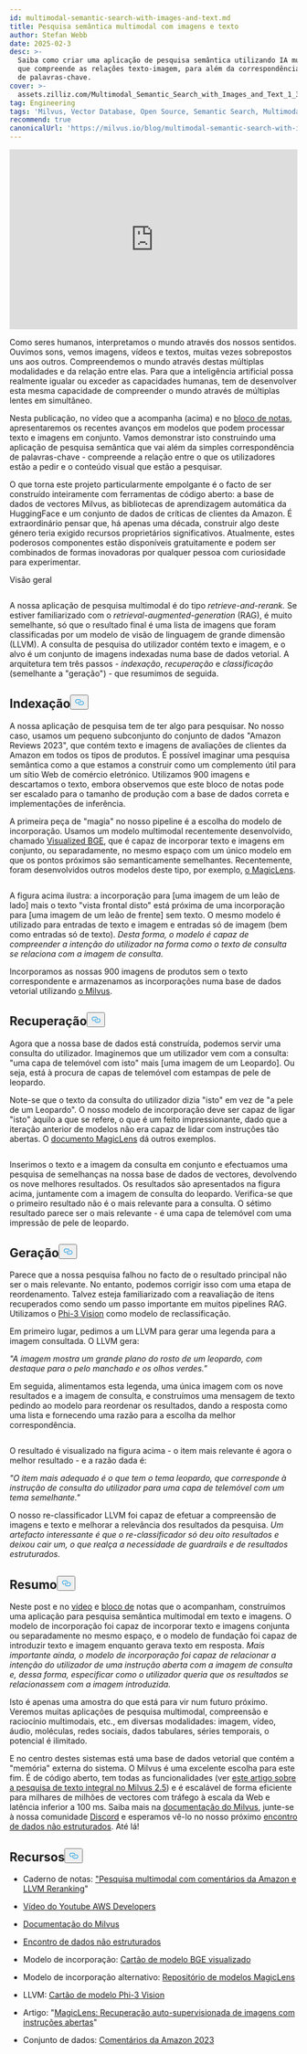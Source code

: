 ```yaml
---
id: multimodal-semantic-search-with-images-and-text.md
title: Pesquisa semântica multimodal com imagens e texto
author: Stefan Webb
date: 2025-02-3
desc: >-
  Saiba como criar uma aplicação de pesquisa semântica utilizando IA multimodal
  que compreende as relações texto-imagem, para além da correspondência básica
  de palavras-chave.
cover: >-
  assets.zilliz.com/Multimodal_Semantic_Search_with_Images_and_Text_1_3da9b83015.png
tag: Engineering
tags: 'Milvus, Vector Database, Open Source, Semantic Search, Multimodal AI'
recommend: true
canonicalUrl: 'https://milvus.io/blog/multimodal-semantic-search-with-images-and-text.md'
---
```

<iframe width="100%" height="315" src="https://www.youtube.com/embed/bxE0_QYX_sU?si=PkOHFcZto-rda1Fv" title="YouTube video player" frameborder="0" allow="accelerometer; autoplay; clipboard-write; encrypted-media; gyroscope; picture-in-picture; web-share" referrerpolicy="strict-origin-when-cross-origin" allowfullscreen></iframe>
<p>Como seres humanos, interpretamos o mundo através dos nossos sentidos. Ouvimos sons, vemos imagens, vídeos e textos, muitas vezes sobrepostos uns aos outros. Compreendemos o mundo através destas múltiplas modalidades e da relação entre elas. Para que a inteligência artificial possa realmente igualar ou exceder as capacidades humanas, tem de desenvolver esta mesma capacidade de compreender o mundo através de múltiplas lentes em simultâneo.</p>
<p>Nesta publicação, no vídeo que a acompanha (acima) e no <a href="https://github.com/milvus-io/bootcamp/blob/master/bootcamp/tutorials/quickstart/multimodal_retrieval_amazon_reviews.ipynb">bloco de notas</a>, apresentaremos os recentes avanços em modelos que podem processar texto e imagens em conjunto. Vamos demonstrar isto construindo uma aplicação de pesquisa semântica que vai além da simples correspondência de palavras-chave - compreende a relação entre o que os utilizadores estão a pedir e o conteúdo visual que estão a pesquisar.</p>
<p>O que torna este projeto particularmente empolgante é o facto de ser construído inteiramente com ferramentas de código aberto: a base de dados de vectores Milvus, as bibliotecas de aprendizagem automática da HuggingFace e um conjunto de dados de críticas de clientes da Amazon. É extraordinário pensar que, há apenas uma década, construir algo deste género teria exigido recursos proprietários significativos. Atualmente, estes poderosos componentes estão disponíveis gratuitamente e podem ser combinados de formas inovadoras por qualquer pessoa com curiosidade para experimentar.</p>
<custom-h1>Visão geral</custom-h1><p>
  <span class="img-wrapper">
    <img translate="no" src="https://assets.zilliz.com/overview_97a124bc9a.jpg" alt="" class="doc-image" id="" />
    <span></span>
  </span>
</p>
<p>A nossa aplicação de pesquisa multimodal é do tipo <em>retrieve-and-rerank.</em> Se estiver familiarizado com o <em>retrieval-augmented-generation</em> (RAG), é muito semelhante, só que o resultado final é uma lista de imagens que foram classificadas por um modelo de visão de linguagem de grande dimensão (LLVM). A consulta de pesquisa do utilizador contém texto e imagem, e o alvo é um conjunto de imagens indexadas numa base de dados vetorial. A arquitetura tem três passos - <em>indexação</em>, <em>recuperação</em> e <em>classificação</em> (semelhante a "geração") - que resumimos de seguida.</p>
<h2 id="Indexing" class="common-anchor-header">Indexação<button data-href="#Indexing" class="anchor-icon" translate="no">
      <svg translate="no"
        aria-hidden="true"
        focusable="false"
        height="20"
        version="1.1"
        viewBox="0 0 16 16"
        width="16"
      >
        <path
          fill="#0092E4"
          fill-rule="evenodd"
          d="M4 9h1v1H4c-1.5 0-3-1.69-3-3.5S2.55 3 4 3h4c1.45 0 3 1.69 3 3.5 0 1.41-.91 2.72-2 3.25V8.59c.58-.45 1-1.27 1-2.09C10 5.22 8.98 4 8 4H4c-.98 0-2 1.22-2 2.5S3 9 4 9zm9-3h-1v1h1c1 0 2 1.22 2 2.5S13.98 12 13 12H9c-.98 0-2-1.22-2-2.5 0-.83.42-1.64 1-2.09V6.25c-1.09.53-2 1.84-2 3.25C6 11.31 7.55 13 9 13h4c1.45 0 3-1.69 3-3.5S14.5 6 13 6z"
        ></path>
      </svg>
    </button></h2><p>A nossa aplicação de pesquisa tem de ter algo para pesquisar. No nosso caso, usamos um pequeno subconjunto do conjunto de dados "Amazon Reviews 2023", que contém texto e imagens de avaliações de clientes da Amazon em todos os tipos de produtos. É possível imaginar uma pesquisa semântica como a que estamos a construir como um complemento útil para um sítio Web de comércio eletrónico. Utilizamos 900 imagens e descartamos o texto, embora observemos que este bloco de notas pode ser escalado para o tamanho de produção com a base de dados correta e implementações de inferência.</p>
<p>A primeira peça de "magia" no nosso pipeline é a escolha do modelo de incorporação. Usamos um modelo multimodal recentemente desenvolvido, chamado <a href="https://huggingface.co/BAAI/bge-visualized">Visualized BGE</a>, que é capaz de incorporar texto e imagens em conjunto, ou separadamente, no mesmo espaço com um único modelo em que os pontos próximos são semanticamente semelhantes. Recentemente, foram desenvolvidos outros modelos deste tipo, por exemplo, <a href="https://github.com/google-deepmind/magiclens">o MagicLens</a>.</p>
<p>
  <span class="img-wrapper">
    <img translate="no" src="https://assets.zilliz.com/indexing_1937241be5.jpg" alt="" class="doc-image" id="" />
    <span></span>
  </span>
</p>
<p>A figura acima ilustra: a incorporação para [uma imagem de um leão de lado] mais o texto "vista frontal disto" está próxima de uma incorporação para [uma imagem de um leão de frente] sem texto. O mesmo modelo é utilizado para entradas de texto e imagem e entradas só de imagem (bem como entradas só de texto). <em>Desta forma, o modelo é capaz de compreender a intenção do utilizador na forma como o texto de consulta se relaciona com a imagem de consulta.</em></p>
<p>Incorporamos as nossas 900 imagens de produtos sem o texto correspondente e armazenamos as incorporações numa base de dados vetorial utilizando <a href="https://milvus.io/docs">o Milvus</a>.</p>
<h2 id="Retrieval" class="common-anchor-header">Recuperação<button data-href="#Retrieval" class="anchor-icon" translate="no">
      <svg translate="no"
        aria-hidden="true"
        focusable="false"
        height="20"
        version="1.1"
        viewBox="0 0 16 16"
        width="16"
      >
        <path
          fill="#0092E4"
          fill-rule="evenodd"
          d="M4 9h1v1H4c-1.5 0-3-1.69-3-3.5S2.55 3 4 3h4c1.45 0 3 1.69 3 3.5 0 1.41-.91 2.72-2 3.25V8.59c.58-.45 1-1.27 1-2.09C10 5.22 8.98 4 8 4H4c-.98 0-2 1.22-2 2.5S3 9 4 9zm9-3h-1v1h1c1 0 2 1.22 2 2.5S13.98 12 13 12H9c-.98 0-2-1.22-2-2.5 0-.83.42-1.64 1-2.09V6.25c-1.09.53-2 1.84-2 3.25C6 11.31 7.55 13 9 13h4c1.45 0 3-1.69 3-3.5S14.5 6 13 6z"
        ></path>
      </svg>
    </button></h2><p>Agora que a nossa base de dados está construída, podemos servir uma consulta do utilizador. Imaginemos que um utilizador vem com a consulta: "uma capa de telemóvel com isto" mais [uma imagem de um Leopardo]. Ou seja, está à procura de capas de telemóvel com estampas de pele de leopardo.</p>
<p>Note-se que o texto da consulta do utilizador dizia "isto" em vez de "a pele de um Leopardo". O nosso modelo de incorporação deve ser capaz de ligar "isto" àquilo a que se refere, o que é um feito impressionante, dado que a iteração anterior de modelos não era capaz de lidar com instruções tão abertas. O <a href="https://arxiv.org/abs/2403.19651">documento MagicLens</a> dá outros exemplos.</p>
<p>
  <span class="img-wrapper">
    <img translate="no" src="https://assets.zilliz.com/Retrieval_ad64f48e49.png" alt="" class="doc-image" id="" />
    <span></span>
  </span>
</p>
<p>Inserimos o texto e a imagem da consulta em conjunto e efectuamos uma pesquisa de semelhanças na nossa base de dados de vectores, devolvendo os nove melhores resultados. Os resultados são apresentados na figura acima, juntamente com a imagem de consulta do leopardo. Verifica-se que o primeiro resultado não é o mais relevante para a consulta. O sétimo resultado parece ser o mais relevante - é uma capa de telemóvel com uma impressão de pele de leopardo.</p>
<h2 id="Generation" class="common-anchor-header">Geração<button data-href="#Generation" class="anchor-icon" translate="no">
      <svg translate="no"
        aria-hidden="true"
        focusable="false"
        height="20"
        version="1.1"
        viewBox="0 0 16 16"
        width="16"
      >
        <path
          fill="#0092E4"
          fill-rule="evenodd"
          d="M4 9h1v1H4c-1.5 0-3-1.69-3-3.5S2.55 3 4 3h4c1.45 0 3 1.69 3 3.5 0 1.41-.91 2.72-2 3.25V8.59c.58-.45 1-1.27 1-2.09C10 5.22 8.98 4 8 4H4c-.98 0-2 1.22-2 2.5S3 9 4 9zm9-3h-1v1h1c1 0 2 1.22 2 2.5S13.98 12 13 12H9c-.98 0-2-1.22-2-2.5 0-.83.42-1.64 1-2.09V6.25c-1.09.53-2 1.84-2 3.25C6 11.31 7.55 13 9 13h4c1.45 0 3-1.69 3-3.5S14.5 6 13 6z"
        ></path>
      </svg>
    </button></h2><p>Parece que a nossa pesquisa falhou no facto de o resultado principal não ser o mais relevante. No entanto, podemos corrigir isso com uma etapa de reordenamento. Talvez esteja familiarizado com a reavaliação de itens recuperados como sendo um passo importante em muitos pipelines RAG. Utilizamos o <a href="https://huggingface.co/microsoft/Phi-3-vision-128k-instruct">Phi-3 Vision</a> como modelo de reclassificação.</p>
<p>Em primeiro lugar, pedimos a um LLVM para gerar uma legenda para a imagem consultada. O LLVM gera:</p>
<p><em>"A imagem mostra um grande plano do rosto de um leopardo, com destaque para o pelo manchado e os olhos verdes."</em></p>
<p>Em seguida, alimentamos esta legenda, uma única imagem com os nove resultados e a imagem de consulta, e construímos uma mensagem de texto pedindo ao modelo para reordenar os resultados, dando a resposta como uma lista e fornecendo uma razão para a escolha da melhor correspondência.</p>
<p>
  <span class="img-wrapper">
    <img translate="no" src="https://assets.zilliz.com/Generation_b016a6c26a.png" alt="" class="doc-image" id="" />
    <span></span>
  </span>
</p>
<p>O resultado é visualizado na figura acima - o item mais relevante é agora o melhor resultado - e a razão dada é:</p>
<p><em>"O item mais adequado é o que tem o tema leopardo, que corresponde à instrução de consulta do utilizador para uma capa de telemóvel com um tema semelhante."</em></p>
<p>O nosso re-classificador LLVM foi capaz de efetuar a compreensão de imagens e texto e melhorar a relevância dos resultados da pesquisa. <em>Um artefacto interessante é que o re-classificador só deu oito resultados e deixou cair um, o que realça a necessidade de guardrails e de resultados estruturados.</em></p>
<h2 id="Summary" class="common-anchor-header">Resumo<button data-href="#Summary" class="anchor-icon" translate="no">
      <svg translate="no"
        aria-hidden="true"
        focusable="false"
        height="20"
        version="1.1"
        viewBox="0 0 16 16"
        width="16"
      >
        <path
          fill="#0092E4"
          fill-rule="evenodd"
          d="M4 9h1v1H4c-1.5 0-3-1.69-3-3.5S2.55 3 4 3h4c1.45 0 3 1.69 3 3.5 0 1.41-.91 2.72-2 3.25V8.59c.58-.45 1-1.27 1-2.09C10 5.22 8.98 4 8 4H4c-.98 0-2 1.22-2 2.5S3 9 4 9zm9-3h-1v1h1c1 0 2 1.22 2 2.5S13.98 12 13 12H9c-.98 0-2-1.22-2-2.5 0-.83.42-1.64 1-2.09V6.25c-1.09.53-2 1.84-2 3.25C6 11.31 7.55 13 9 13h4c1.45 0 3-1.69 3-3.5S14.5 6 13 6z"
        ></path>
      </svg>
    </button></h2><p>Neste post e no <a href="https://www.youtube.com/watch?v=bxE0_QYX_sU">vídeo</a> e <a href="https://github.com/milvus-io/bootcamp/blob/master/bootcamp/tutorials/quickstart/multimodal_retrieval_amazon_reviews.ipynb">bloco de</a> notas que o acompanham, construímos uma aplicação para pesquisa semântica multimodal em texto e imagens. O modelo de incorporação foi capaz de incorporar texto e imagens conjunta ou separadamente no mesmo espaço, e o modelo de fundação foi capaz de introduzir texto e imagem enquanto gerava texto em resposta. <em>Mais importante ainda, o modelo de incorporação foi capaz de relacionar a intenção do utilizador de uma instrução aberta com a imagem de consulta e, dessa forma, especificar como o utilizador queria que os resultados se relacionassem com a imagem introduzida.</em></p>
<p>Isto é apenas uma amostra do que está para vir num futuro próximo. Veremos muitas aplicações de pesquisa multimodal, compreensão e raciocínio multimodais, etc., em diversas modalidades: imagem, vídeo, áudio, moléculas, redes sociais, dados tabulares, séries temporais, o potencial é ilimitado.</p>
<p>E no centro destes sistemas está uma base de dados vetorial que contém a "memória" externa do sistema. O Milvus é uma excelente escolha para este fim. É de código aberto, tem todas as funcionalidades (ver <a href="https://milvus.io/blog/get-started-with-hybrid-semantic-full-text-search-with-milvus-2-5.md">este artigo sobre a pesquisa de texto integral no Milvus 2.5</a>) e é escalável de forma eficiente para milhares de milhões de vectores com tráfego à escala da Web e latência inferior a 100 ms. Saiba mais na <a href="https://milvus.io/docs">documentação do Milvus</a>, junte-se à nossa comunidade <a href="https://milvus.io/discord">Discord</a> e esperamos vê-lo no nosso próximo <a href="https://lu.ma/unstructured-data-meetup">encontro de dados não estruturados</a>. Até lá!</p>
<h2 id="Resources" class="common-anchor-header">Recursos<button data-href="#Resources" class="anchor-icon" translate="no">
      <svg translate="no"
        aria-hidden="true"
        focusable="false"
        height="20"
        version="1.1"
        viewBox="0 0 16 16"
        width="16"
      >
        <path
          fill="#0092E4"
          fill-rule="evenodd"
          d="M4 9h1v1H4c-1.5 0-3-1.69-3-3.5S2.55 3 4 3h4c1.45 0 3 1.69 3 3.5 0 1.41-.91 2.72-2 3.25V8.59c.58-.45 1-1.27 1-2.09C10 5.22 8.98 4 8 4H4c-.98 0-2 1.22-2 2.5S3 9 4 9zm9-3h-1v1h1c1 0 2 1.22 2 2.5S13.98 12 13 12H9c-.98 0-2-1.22-2-2.5 0-.83.42-1.64 1-2.09V6.25c-1.09.53-2 1.84-2 3.25C6 11.31 7.55 13 9 13h4c1.45 0 3-1.69 3-3.5S14.5 6 13 6z"
        ></path>
      </svg>
    </button></h2><ul>
<li><p>Caderno de notas: <a href="https://github.com/milvus-io/bootcamp/blob/master/bootcamp/tutorials/quickstart/multimodal_retrieval_amazon_reviews.ipynb">"Pesquisa multimodal com comentários da Amazon e LLVM Reranking</a>"</p></li>
<li><p><a href="https://www.youtube.com/watch?v=bxE0_QYX_sU">Vídeo do Youtube AWS Developers</a></p></li>
<li><p><a href="https://milvus.io/docs">Documentação do Milvus</a></p></li>
<li><p><a href="https://lu.ma/unstructured-data-meetup">Encontro de dados não estruturados</a></p></li>
<li><p>Modelo de incorporação: <a href="https://huggingface.co/BAAI/bge-visualized">Cartão de modelo BGE visualizado</a></p></li>
<li><p>Modelo de incorporação alternativo: <a href="https://github.com/google-deepmind/magiclens">Repositório de modelos MagicLens</a></p></li>
<li><p>LLVM: <a href="https://huggingface.co/microsoft/Phi-3-vision-128k-instruct">Cartão de modelo Phi-3 Vision</a></p></li>
<li><p>Artigo: "<a href="https://arxiv.org/abs/2403.19651">MagicLens: Recuperação auto-supervisionada de imagens com instruções abertas</a>"</p></li>
<li><p>Conjunto de dados: <a href="https://amazon-reviews-2023.github.io/">Comentários da Amazon 2023</a></p></li>
</ul>
